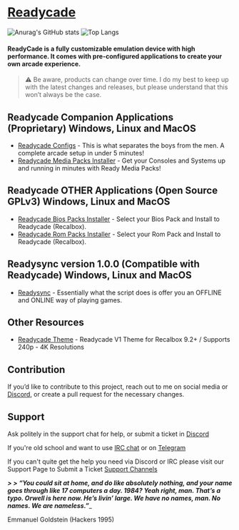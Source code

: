 # [Readycade](https://readycade.com)

![Anurag's GitHub stats](https://github-readme-stats.vercel.app/api?username=readycade&show_icons=true&hide=prs,issues,contribs&show=reviews,discussions_started,discussions_answered&theme=onedark)
![Top Langs](https://github-readme-stats.vercel.app/api/top-langs/?username=readycade&layout=compact&theme=onedark)

#### ReadyCade is a fully customizable emulation device with high performance. It comes with pre-configured applications to create your own arcade experience.

> ⚠️ Be aware, products can change over time. I do my best to keep up with the latest changes and releases, but please understand that this won’t always be the case.


## Readycade Companion Applications (Proprietary) Windows, Linux and MacOS
- [Readycade Configs](https://github.com/readycade/readycade_configs) - This is what separates the boys from the men. A complete arcade setup in under 5 minutes!
- [Readycade Media Packs Installer](https://github.com/readycade/readycade_media) - Get your Consoles and Systems up and running in minutes with Ready Media Packs!

## Readycade OTHER Applications (Open Source GPLv3) Windows, Linux and MacOS

- [Readycade Bios Packs Installer](https://github.com/readycade/readybios) - Select your Bios Pack and Install to Readycade (Recalbox).
- [Readycade Rom Packs Installer](https://github.com/readycade/readyroms) - Select your Rom Pack and Install to Readycade (Recalbox).
 
## Readysync version 1.0.0 (Compatible with Readycade) Windows, Linux and MacOS
- [Readysync](https://github.com/readycade/readysync) - Essentially what the script does is offer you an OFFLINE and ONLINE way of playing games.

## Other Resources
- [Readycade Theme](https://github.com/readycade/readytheme) - Readycade V1 Theme for Recalbox 9.2+ / Supports 240p - 4K Resolutions 

## Contribution

If you’d like to contribute to this project, reach out to me on social media or [Discord](https://discord.gg/vw4mKzhs6n), or create a pull request for the necessary changes.

## Support

Ask politely in the support chat for help, or submit a ticket in [Discord](https://discord.gg/vw4mKzhs6n)

If you're old school and want to use [IRC chat](https://irc.readycade.com) or on [Telegram](https://t.me/mistyxmr)

If you can't quite get the help you need via Discord or IRC please visit our Support Page to Submit a Ticket [Support Channels](https://support.readycade.com/en/)


_**> > “You could sit at home, and do like absolutely nothing, and your name goes through like 17 computers a day. 1984? Yeah right, man. That’s a typo. Orwell is here now. He’s livin’ large. We have no names, man. No names. We are nameless.”**__
> > 
Emmanuel Goldstein (Hackers 1995)
